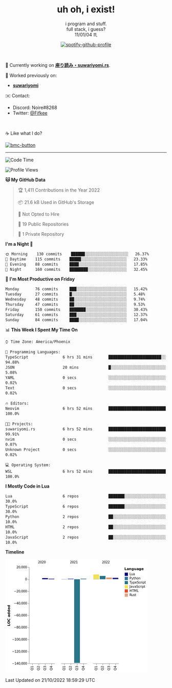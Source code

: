 <!--
**Nowaaru/nowaaru** is a ✨ _special_ ✨ repository because its `README.md` (this file) appears on your GitHub profile.

Here are some ideas to get you started:

- 🔭 I’m currently working on ...
- 🌱 I’m currently learning ...
- 👯 I’m looking to collaborate on ...
- 🤔 I’m looking for help with ...
- 💬 Ask me about ...
- 📫 How to reach me: ...
- 😄 Pronouns: ...
- ⚡ Fun fact: ...
-->

<h1 align="center"> uh oh, i exist!</h1>

<p align="center">
  i program and stuff.<br/>
  full stack, i guess?<br/>
  11/01/04 ♏ 
</p>

<!--
<p align="center">
╭──────────────────────────╮<br/>
│                        <a href="https://open.spotify.com/track/5iY3ZEHlQGFosdnROBDIg7?si=d7fd7fe8c7a747a1">Lavender</a>                      │<br/>
│               <a href="https://open.spotify.com/artist/6oeSQ4qmDQ7n89Rdt6tLLn?si=2773a05ce8b94a6c"><code>Rav</code></a>, <a href="https://open.spotify.com/artist/3vxcGARzVb3sETtt0Jxp7v?si=a4d26afacb46454f"><code>Kill Bill: The Rapper</code></a>               │<br/>
│             00:29 <a href="https://www.youtube.com/watch?v=dQw4w9WgXcQ">━━⬤</a>─────── 02:19              │<br/>
╰──────────────────────────╯<br/>
</p>
-->

<div align="center">

[![spotify-github-profile](https://spotify-github-profile.vercel.app/api/view?uid=fifkee&cover_image=true&theme=novatorem&bar_color=53b14f&bar_color_cover=true)](https://spotify-github-profile.vercel.app/api/view?uid=fifkee&redirect=true)

</div>
<br />

🦀 Currently working on **[座り読み・suwariyomi.rs](https://github.com/Nowaaru/suwariyomi.rs)**.

💫 Worked previously on: 
- **[suwariyomi](https://github.com/Nowaaru/suwariyomi)**



✉️ Contact:
- Discord: Noire#8268
- Twitter: <a href=https://twitter.com/@Fifkee>@Fifkee</a>

<br />

☕ Like what I do?

<a href="https://www.buymeacoffee.com/noire">
<img width="136" alt="bmc-button" src="https://user-images.githubusercontent.com/16274568/185726271-65d08167-e68c-49b1-bc12-8813b73cf0c0.png"></a>


---

<!--START_SECTION:waka-->
![Code Time](http://img.shields.io/badge/Code%20Time-244%20hrs%2056%20mins-blue)

![Profile Views](http://img.shields.io/badge/Profile%20Views-0-blue)

**🐱 My GitHub Data** 

> 🏆 1,411 Contributions in the Year 2022
 > 
> 📦 21.6 kB Used in GitHub's Storage 
 > 
> 🚫 Not Opted to Hire
 > 
> 📜 19 Public Repositories 
 > 
> 🔑 1 Private Repository 
 > 
**I'm a Night 🦉** 

```text
🌞 Morning    130 commits    ██████░░░░░░░░░░░░░░░░░░░   26.37% 
🌆 Daytime    115 commits    █████░░░░░░░░░░░░░░░░░░░░   23.33% 
🌃 Evening    88 commits     ████░░░░░░░░░░░░░░░░░░░░░   17.85% 
🌙 Night      160 commits    ████████░░░░░░░░░░░░░░░░░   32.45%

```
📅 **I'm Most Productive on Friday** 

```text
Monday       76 commits     ███░░░░░░░░░░░░░░░░░░░░░░   15.42% 
Tuesday      27 commits     █░░░░░░░░░░░░░░░░░░░░░░░░   5.48% 
Wednesday    48 commits     ██░░░░░░░░░░░░░░░░░░░░░░░   9.74% 
Thursday     47 commits     ██░░░░░░░░░░░░░░░░░░░░░░░   9.53% 
Friday       150 commits    ███████░░░░░░░░░░░░░░░░░░   30.43% 
Saturday     61 commits     ███░░░░░░░░░░░░░░░░░░░░░░   12.37% 
Sunday       84 commits     ████░░░░░░░░░░░░░░░░░░░░░   17.04%

```


📊 **This Week I Spent My Time On** 

```text
⌚︎ Time Zone: America/Phoenix

💬 Programming Languages: 
TypeScript               6 hrs 31 mins       ███████████████████████░░   94.88% 
JSON                     20 mins             █░░░░░░░░░░░░░░░░░░░░░░░░   5.08% 
YAML                     0 secs              ░░░░░░░░░░░░░░░░░░░░░░░░░   0.02% 
Text                     0 secs              ░░░░░░░░░░░░░░░░░░░░░░░░░   0.02%

🔥 Editors: 
Neovim                   6 hrs 52 mins       █████████████████████████   100.0%

🐱‍💻 Projects: 
suwariyomi.rs            6 hrs 52 mins       █████████████████████████   99.91% 
nvim                     0 secs              ░░░░░░░░░░░░░░░░░░░░░░░░░   0.07% 
Unknown Project          0 secs              ░░░░░░░░░░░░░░░░░░░░░░░░░   0.02%

💻 Operating System: 
WSL                      6 hrs 52 mins       █████████████████████████   100.0%

```

**I Mostly Code in Lua** 

```text
Lua                      6 repos             ███████░░░░░░░░░░░░░░░░░░   30.0% 
TypeScript               6 repos             ███████░░░░░░░░░░░░░░░░░░   30.0% 
Python                   2 repos             ██░░░░░░░░░░░░░░░░░░░░░░░   10.0% 
HTML                     2 repos             ██░░░░░░░░░░░░░░░░░░░░░░░   10.0% 
JavaScript               2 repos             ██░░░░░░░░░░░░░░░░░░░░░░░   10.0%

```


**Timeline**

![Chart not found](https://raw.githubusercontent.com/Nowaaru/Nowaaru/main/charts/bar_graph.png) 


 Last Updated on 21/10/2022 18:59:29 UTC
<!--END_SECTION:waka-->

<!--
[![Nowaaru's GitHub stats](https://github-readme-stats.vercel.app/api?username=Nowaaru&theme=dracula&show_icons=true)](https://github.com/anuraghazra/github-readme-stats)

[![Top Langs](https://github-readme-stats.vercel.app/api/top-langs/?username=Nowaaru&layout=compact&theme=dracula)](https://github.com/anuraghazra/github-readme-stats)
-->
